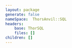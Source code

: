 ```yaml
---
layout: package
generate: false
nameSpace:  ThorsAnvil::SQL
headers:
    base: ThorSQL
    files: []
children: []
---
```

